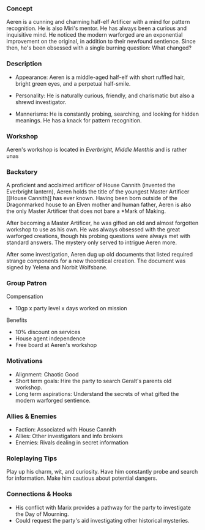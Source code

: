 ### Concept

Aeren is a cunning and charming half-elf Artificer with a mind for pattern recognition. He is also Miri's mentor. He has always been a curious and inquisitive mind. He noticed the modern warforged are an exponential improvement on the original, in addition to their newfound sentience. Since then, he's been obsessed with a single burning question: What changed?

### Description

- Appearance: Aeren is a middle-aged half-elf with short ruffled hair, bright green eyes, and a perpetual half-smile. 

- Personality: He is naturally curious, friendly, and charismatic but also a shrewd investigator.

- Mannerisms: He is constantly probing, searching, and looking for hidden meanings. He has a knack for pattern recognition.

### Workshop
Aeren's workshop is located in *Everbright, Middle Menthis* and is rather unas
### Backstory

A proficient and acclaimed artificer of House Cannith (invented the Everbright lantern), Aeren holds the title of the youngest Master Artificer [[House Cannith]] has ever known. Having been born outside of the Dragonmarked house to an Elven mother and human father, Aeren is also the only Master Artificer that does not bare a *Mark of Making.

After becoming a Master Artificer, he was gifted an old and almost forgotten workshop to use as his own. He was always obsessed with the great warforged creations, though his probing questions were always met with standard answers. The mystery only served to intrigue Aeren more.

After some investigation, Aeren dug up old documents that listed required strange components for a new theoretical creation. The document was signed by Yelena and Norbit Wolfsbane.

### Group Patron
Compensation
- 10gp x party level x days worked on mission

Benefits
- 10% discount on services
- House agent independence
- Free board at Aeren's workshop
### Motivations

- Alignment: Chaotic Good
- Short term goals: Hire the party to search Geralt's parents old workshop.
- Long term aspirations: Understand the secrets of what gifted the modern warforged sentience.

### Allies & Enemies

- Faction: Associated with House Cannith 
- Allies: Other investigators and info brokers
- Enemies: Rivals dealing in secret information

### Roleplaying Tips

Play up his charm, wit, and curiosity. Have him constantly probe and search for information. Make him cautious about potential dangers.

### Connections & Hooks

- His conflict with Marix provides a pathway for the party to investigate the Day of Mourning.
- Could request the party's aid investigating other historical mysteries.